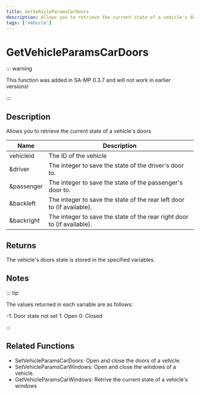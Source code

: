 ```yaml
---
title: GetVehicleParamsCarDoors
description: Allows you to retrieve the current state of a vehicle's doors.
tags: ['vehicle']
---
```


# GetVehicleParamsCarDoors

<TagLinks />

::: warning

This function was added in SA-MP 0.3.7  and will not work in earlier versions!

:::

## Description

Allows you to retrieve the current state of a vehicle's doors


| Name | Description |
|------|-------------|
|vehicleid | The ID of the vehicle|
|&driver | The integer to save the state of the driver's door to.|
|&passenger | The integer to save the state of the passenger's door to.|
|&backleft | The integer to save the state of the rear left door to (if available).|
|&backright | The integer to save the state of the rear right door to (if available).|


## Returns

 The vehicle's doors state is stored in the specified variables.


## Notes

::: tip


The values returned in each variable are as follows:

 -1: Door state not set
 1: Open
 0: Closed



:::


## Related Functions


-  SetVehicleParamsCarDoors: Open and close the doors of a vehicle.
-  SetVehicleParamsCarWindows: Open and close the windows of a vehicle.
-  GetVehicleParamsCarWindows: Retrive the current state of a vehicle's windows